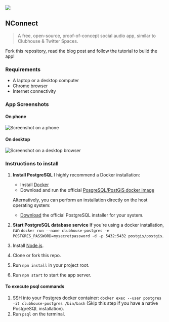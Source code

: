 ![](https://www.ashwinhariharan.tech/blog/how-to-build-your-own-social-audio-chat-application/index.png)
## NConnect

> A free, open-source, proof-of-concept social audio app, similar to Clubhouse & Twitter Spaces.

Fork this repository, read the blog post and follow the tutorial to build the app!

### Requirements

- A laptop or a desktop computer
- Chrome browser
- Internet connectivity

### App Screenshots

#### On phone
![Screenshot on a phone](/public/images/nconnect-mobile.png)

#### On desktop
![Screenshot on a desktop browser](/public/images/nconnect-web.png)

### Instructions to install

1. **Install PostgreSQL**
    I highly recommend a Docker installation:
    - Install [Docker](https://docs.docker.com/get-docker/)
    - Download and run the official [PosgreSQL/PostGIS docker image](https://registry.hub.docker.com/r/postgis/postgis/)

    Alternatively, you can perform an installation directly on the host operating system:
    - [Download](https://www.postgresql.org/download/) the official PostgreSQL installer for your system.

2. **Start PostgreSQL database service**
    If you're using a docker installation, run `docker run --name clubhouse-postgres -e POSTGRES_PASSWORD=mysecretpassword -d -p 5432:5432 postgis/postgis`.
3. Install [Node.js](https://nodejs.org/).
4. Clone or fork this repo.
5. Run `npm install` in your project root.
6. Run `npm start` to start the app server.

#### To execute psql commands
1. SSH into your Postgres docker container: `docker exec --user postgres -it clubhouse-postgres /bin/bash` (Skip this step if you have a native PostgreSQL installation).
2. Run `psql` on the terminal.